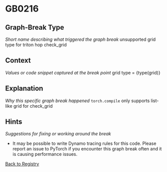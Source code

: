 # GB0216

## Graph-Break Type
*Short name describing what triggered the graph break*
unsupported grid type for triton hop check_grid

## Context
*Values or code snippet captured at the break point*
grid type = {type(grid)}

## Explanation
*Why this specific graph break happened*
`torch.compile` only supports list-like grid for check_grid

## Hints
*Suggestions for fixing or working around the break*
- It may be possible to write Dynamo tracing rules for this code. Please report an issue to PyTorch if you encounter this graph break often and it is causing performance issues.



[Back to Registry](../index.md)
